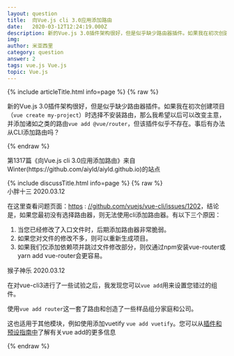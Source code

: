 ```yaml
---
layout: question
title:  向Vue.js cli 3.0应用添加路由
date:   2020-03-12T12:24:19.000Z
description: 新的Vue.js 3.0插件架构很好，但是似乎缺少路由器插件。如果我在初次创建项目（vue create my-project）时选择不安装路由，那么我希...
img: 
author: 米亚西里
category: question
answer: 2
tags: vue.js Vue.js
topic: Vue.js
---
```

<div class="article-root">
  <div class="article">
    {% include articleTitle.html info=page %}
    {% raw %}
    <div class="article-content"><p><font style="vertical-align: inherit;"><font style="vertical-align: inherit;">新的Vue.js 3.0插件架构很好，但是似乎缺少路由器插件。</font><font style="vertical-align: inherit;">如果我在初次创建项目（</font></font><code>vue create my-project</code><font style="vertical-align: inherit;"><font style="vertical-align: inherit;">）</font><font style="vertical-align: inherit;">时选择不安装路由</font><font style="vertical-align: inherit;">，那么我希望以后可以改变主意，并添加诸如之类的路由</font></font><code>vue add @vue/router</code><font style="vertical-align: inherit;"><font style="vertical-align: inherit;">，但该插件似乎不存在。</font><font style="vertical-align: inherit;">事后有办法从CLI添加路由吗？</font></font></p></div>
    {% endraw %}
  </div>
  <p class="winter_mark">第1317篇《向Vue.js cli 3.0应用添加路由》来自Winter(https://github.com/aiyld/aiyld.github.io)的站点</p>
  <div class="discuss-wrapper">
    {% include discussTitle.html info=page %}
    {% raw %}
    <div class="discuss-list">
    <div class="discuss-item">
        <div class="discuss-parent">
          <div class="discuss-meta">
            <span class="discuss-user">小胖十三</span>
            <span class="discuss-time">2020.03.12</span>
          </div>
          <div class="discuss-comment"><p><font style="vertical-align: inherit;"><font style="vertical-align: inherit;">在这里查看问题页面：</font></font><a href="https://github.com/vuejs/vue-cli/issues/1202" rel="nofollow noreferrer"><font style="vertical-align: inherit;"><font style="vertical-align: inherit;">https</font></font></a><font style="vertical-align: inherit;"><font style="vertical-align: inherit;"> : </font><a href="https://github.com/vuejs/vue-cli/issues/1202" rel="nofollow noreferrer"><font style="vertical-align: inherit;">//github.com/vuejs/vue-cli/issues/1202</font></a><font style="vertical-align: inherit;">，结论是，如果您最初没有选择路由器，则无法使用cli添加路由器。</font><font style="vertical-align: inherit;">有以下三个原因：</font></font></p>

<ol>
<li><font style="vertical-align: inherit;"><font style="vertical-align: inherit;">当您已经修改了入口文件时，后期添加路由器非常脆弱。</font></font></li>
<li><font style="vertical-align: inherit;"><font style="vertical-align: inherit;">如果您对文件的修改不多，则可以重新生成项目。</font></font></li>
<li><font style="vertical-align: inherit;"><font style="vertical-align: inherit;">如果我们仅添加依赖项并跳过文件修改部分，则仅通过npm安装vue-router或yarn add vue-router会更容易。</font></font></li>
</ol></div>
        </div></div><div class="discuss-item">
        <div class="discuss-parent">
          <div class="discuss-meta">
            <span class="discuss-user">猴子神乐</span>
            <span class="discuss-time">2020.03.12</span>
          </div>
          <div class="discuss-comment"><p><font style="vertical-align: inherit;"><font style="vertical-align: inherit;">在对vue-cli3进行了一些试验之后，我发现您可以</font></font><code>vue add</code><font style="vertical-align: inherit;"><font style="vertical-align: inherit;">用来设置您错过的组件。</font></font></p>

<p><font style="vertical-align: inherit;"><font style="vertical-align: inherit;">使用</font></font><code>vue add router</code><font style="vertical-align: inherit;"><font style="vertical-align: inherit;">这一套了路由和创造了一些样品组分家庭和公司。</font></font></p>

<p><font style="vertical-align: inherit;"><font style="vertical-align: inherit;">这也适用于其他模块，例如使用添加vuetify </font></font><code>vue add vuetify</code><font style="vertical-align: inherit;"><font style="vertical-align: inherit;">。</font><font style="vertical-align: inherit;">您可以从</font><a href="https://cli.vuejs.org/guide/plugins-and-presets.html#installing-plugins-in-an-existing-project" rel="noreferrer"><font style="vertical-align: inherit;">插件和预设指南中</font></a><font style="vertical-align: inherit;">了解有关vue add的更多信息</font></font><a href="https://cli.vuejs.org/guide/plugins-and-presets.html#installing-plugins-in-an-existing-project" rel="noreferrer"><font style="vertical-align: inherit;"></font></a></p></div>
        </div></div>
    </div>
    {% endraw %}
  </div>
<div>
